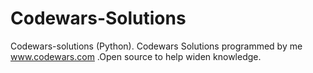 # Codewars-Solutions
Codewars-solutions (Python).
Codewars Solutions programmed by me www.codewars.com
.Open source to help widen knowledge.
